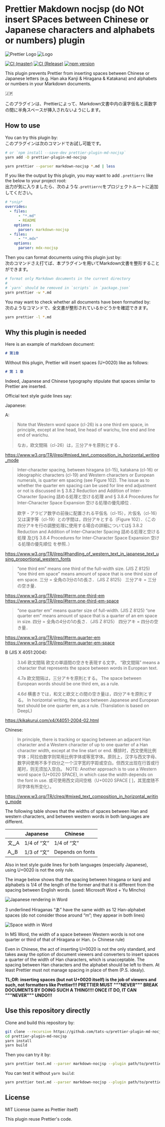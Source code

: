# Prettier Makdown nocjsp (do NOt insert SPaces between Chinese or Japanese characters and alphabets or numbers) plugin

![Prettier Logo](https://raw.githubusercontent.com/prettier/prettier-logo/master/images/prettier-banner-light.png)
![Logo](./assets/logo.png)

[![CI (master)](https://github.com/tats-u/prettier-plugin-md-nocjsp/workflows/CI%20(master)/badge.svg)](https://github.com/tats-u/prettier-plugin-md-nocjsp/actions/workflows/master.yml)
[![CI (Release)](https://github.com/tats-u/prettier-plugin-md-nocjsp/workflows/CI%20(Release)/badge.svg)](https://github.com/tats-u/prettier-plugin-md-nocjsp/actions/workflows/release.yml)
[![npm version](https://badge.fury.io/js/prettier-plugin-md-nocjsp.svg)](https://badge.fury.io/js/prettier-plugin-md-nocjsp)

This plugin prevents Prettier from inserting spaces between Chinese or Japanese letters (e.g. Han aka Kanji & Hiragana & Katakana)  and alphabets or numbers in your Markdown documents.

🇯🇵

このプラグインは、Prettierによって、Markdown文書中内の漢字仮名と英数字の間に半角スペースが挿入されないようにします。

## How to use

You can try this plugin by:  
このプラグインは次のコマンドでお試し可能です。

```bash
# or `npm install --save-dev prettier-plugin-md-nocjsp`
yarn add -D prettier-plugin-md-nocjsp

yarn prettier --parser markdown-nocjsp *.md | less
```

If you like the output by this plugin, you may want to add `.prettierrc` like the below to your project root:  
出力が気に入りましたら、次のような`.prettierrc`をプロジェクトルートに追加してください。

```yaml
# *snip*
overrides:
  - files:
      - "*.md"
      - README
    options:
      parser: markdown-nocjsp
  - files:
      - "*.mdx"
    options:
      parser: mdx-nocjsp
```

Then you can format documents using this plugin just by:  
次のコマンドさえ打てば、本プラグインを用いてMarkdown文書を整形することができます。

```bash
# format only Markdown documents in the current directory
#
# `yarn` should be removed in `scripts` in `package.json`
yarn prettier -w *.md
```

You may want to check whether all documents have been formatted by:  
次のようなコマンドで、全文書が整形されているかどうかを確認できます。

```bash
yarn prettier -l *.md
```

## Why this plugin is needed

Here is an example of markdown document:

```markdown
# 第1章
```

Without this plugin, Prettier will insert spaces (U+0020) like as follows:

```markdown
# 第 1 章
```

Indeed, Japanese and Chinese typography stipulate that spaces similar to Prettier are inserted.

Official text style guide lines say:

Japanese:

A:

> Note that Western word space (cl-26) is a one third em space, in principle, except at line head, line head of warichu, line end and line end of warichu.
>
> なお，欧文間隔（cl-26）は，三分アキを原則とする．

<https://www.w3.org/TR/jlreq/#mixed_text_composition_in_horizontal_writing_mode>

> Inter-character spacing, between hiragana (cl-15), katakana (cl-16) or ideographic characters (cl-19) and Western characters or European numerals, is quarter em spacing (see Figure 102). The issue as to whether the quarter em spacing can be used for line end adjustment or not is discussed in § 3.8.2 Reduction and Addition of Inter-Character Spacing 詰める処理と空ける処理 and § 3.8.4 Procedures for Inter-Character Space Expansion 空ける処理の優先順位 .
>
> 欧字・アラビア数字の前後に配置される平仮名（cl-15），片仮名（cl-16）又は漢字等（cl-19）との字間は，四分アキとする（Figure 102）．（この四分アキを行の調整処理に使用する場合の詳細については§ 3.8.2 Reduction and Addition of Inter-Character Spacing 詰める処理と空ける処理 及び§ 3.8.4 Procedures for Inter-Character Space Expansion 空ける処理の優先順位 を参照．）

<https://www.w3.org/TR/jlreq/#handling_of_western_text_in_japanese_text_using_proportional_western_fonts>

> “one third em” means one third of the full-width size. (JIS Z 8125)
> “one third em space” means amount of space that is one third size of em space.
> 三分 = 全角の3分の1の長さ．（JIS Z 8125）
> 三分アキ = 三分の空き量．

<https://www.w3.org/TR/jlreq/#term.one-third-em>
<https://www.w3.org/TR/jlreq/#term.one-third-em-space>

> “one quarter em” means quarter size of full-width. (JIS Z 8125)
> “one quarter em” means amount of space that is a quarter of an em space in size.
> 四分 = 全角の4分の1の長さ．（JIS Z 8125）
> 四分アキ = 四分の空き量．

<https://www.w3.org/TR/jlreq/#term.quarter-em>
<https://www.w3.org/TR/jlreq/#term.quarter-em-space>

B (JIS X 4051:2004):

> 3.b6 欧文間隔 欧文の単語間の空きを表現する文字。
> “欧文間隔” means a character that represents the space between words in European text.
>
> 4.7a 欧文間隔は，三分アキを原則とする。
> The space between European words should be one third em, as a rule.
>
> 4.6d 横書きでは，和文と欧文との間の空き量は，四分アキを原則とする。
> In horizontal writing, the space between Japanese and European text should be one quarter em, as a rule.
> (Translation is based on DeepL)

<https://kikakurui.com/x4/X4051-2004-02.html>

Chinese:

 > In principle, there is tracking or spacing between an adjacent Han character and a Western character of up to one quarter of a Han character width, except at the line start or end.
> 横排时，西文使用比例字体；阿拉伯数字则常用比例字体或等宽字体。原则上，汉字与西文字母、数字间使用不多于四分之一个汉字宽的字距或空白。但西文出现在行首或行尾时，则无须加入空白。
> NOTE: Another approach is to use a Western word space (U+0020 SPACE), in which case the width depends on the font in use.
> 或可使用西文词间空格（U+0020 SPACE [ ]，其宽度随不同字体有所变化）。

<https://www.w3.org/TR/clreq/#mixed_text_composition_in_horizontal_writing_mode>

The following table shows that the widths of spaces between Han and western characters, and between western words in both languages are different.

|      | Japanese    | Chinese          |
|------|-------------|------------------|
| 文␣A | 1/4 of “文” | 1/4 of “文”      |
| A␣B  | 1/3 of “文” | Depends on fonts |

Also in text style guide lines for both languages (especially Japanese), using U+0020 is not the only rule.

The image below shows that the spacing between hiragana or kanji and alphabets is 1/4 of the length of the former and that it is different from the spacing between English words. (used: Microsoft Word + Yu Mincho)

![Japanese rendering in Word](https://user-images.githubusercontent.com/12870451/112154796-f5c6ed00-8c27-11eb-86c2-291648286f87.png)

3 underlined Hiraganas “あ” have the same width as 12 Han-alphabet spaces (do not consider those around “m”; they appear in both lines)

![Space width in Word](https://user-images.githubusercontent.com/12870451/112154800-f6f81a00-8c27-11eb-8c7d-15b2aa5c8b1e.png)

In MS Word, the width of a space between Western words is not one quarter or third of that of Hiragana or Han.  (= Chinese rule)

Even in Chinese, the act of inserting U+0020 is not the only standard, and takes away the option of document viewers and converters to insert spaces a quarter of the width of Han characters, which is unacceptable. The spacing between Han characters and the alphabet should be left to them. At least Prettier must not manage spacing in place of them (P.S. idealy).

**TL;DR: inserting spaces (but not U+0020 itself) is the job of viewers and such, not formatters like Prettier!!!  PRETTIER MUST """NEVER""" BREAK DOCUMENTS BY DOING SUCH A THING!!!!  ONCE IT DO, IT CAN """NEVER""" UNDO!!!**

## Use this repository directly

Clone and build this repository by:

```bash
git clone --recursive https://github.com/tats-u/prettier-plugin-md-nocjsp.git
cd prettier-plugin-md-nocjsp
yarn install
yarn build
```

Then you can try it by:

```bash
yarn prettier test.md --parser markdown-nocjsp --plugin path/to/prettier-plugin-md-nocjsp
```

You can test it without `yarn build`:

```bash
yarn prettier test.md --parser markdown-nocjsp --plugin path/to/prettier-plugin-md-nocjsp/index.js
```

## License

MIT License (same as Prettier itself)

This plugin reuse Prettier's code.
